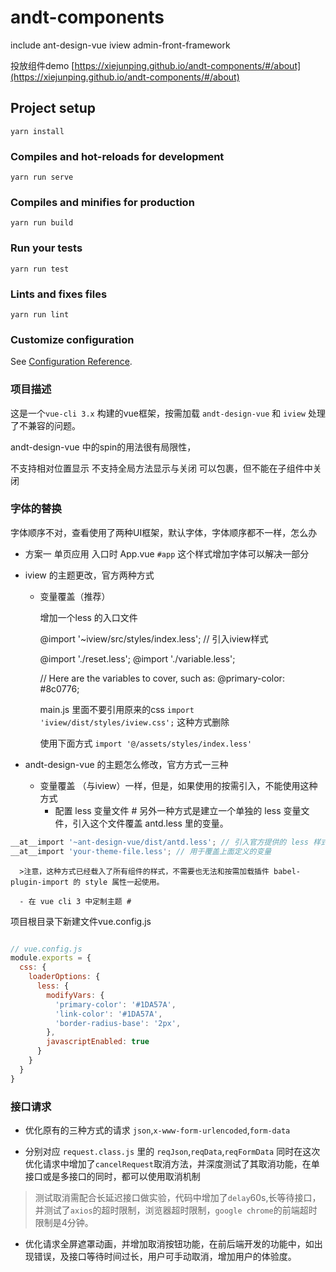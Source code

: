 # andt-components
include ant-design-vue iview admin-front-framework

投放组件demo [https://xiejunping.github.io/andt-components/#/about](https://xiejunping.github.io/andt-components/#/about)

## Project setup
```
yarn install
```

### Compiles and hot-reloads for development
```
yarn run serve
```

### Compiles and minifies for production
```
yarn run build
```

### Run your tests
```
yarn run test
```

### Lints and fixes files
```
yarn run lint
```

### Customize configuration
See [Configuration Reference](https://cli.vuejs.org/config/).


### 项目描述
这是一个`vue-cli 3.x` 构建的vue框架，按需加载 `andt-design-vue` 和 `iview` 处理了不兼容的问题。


andt-design-vue  中的spin的用法很有局限性，

不支持相对位置显示
不支持全局方法显示与关闭
可以包裹，但不能在子组件中关闭

### 字体的替换
字体顺序不对，查看使用了两种UI框架，默认字体，字体顺序都不一样，怎么办

- 方案一 单页应用 入口时 App.vue `#app` 这个样式增加字体可以解决一部分
- iview 的主题更改，官方两种方式 
    - 变量覆盖（推荐）

        增加一个less 的入口文件

        @import '~iview/src/styles/index.less'; // 引入iview样式

        @import './reset.less';
        @import './variable.less';

        // Here are the variables to cover, such as:
        @primary-color: #8c0776;

        main.js 里面不要引用原来的css
        `import 'iview/dist/styles/iview.css';`
        这种方式删除

        使用下面方式
        `import '@/assets/styles/index.less'`

- andt-design-vue 的主题怎么修改，官方方式一三种
    - 变量覆盖 （与iview）一样，但是，如果使用的按需引入，不能使用这种方式
        - 配置 less 变量文件 #
另外一种方式是建立一个单独的 less 变量文件，引入这个文件覆盖 antd.less 里的变量。
```js
__at__import '~ant-design-vue/dist/antd.less'; // 引入官方提供的 less 样式入口文件
__at__import 'your-theme-file.less'; // 用于覆盖上面定义的变量
```
      >注意，这种方式已经载入了所有组件的样式，不需要也无法和按需加载插件 babel-plugin-import 的 style 属性一起使用。

      - 在 vue cli 3 中定制主题 #
项目根目录下新建文件vue.config.js
```js

// vue.config.js
module.exports = {
  css: {
    loaderOptions: {
      less: {
        modifyVars: {
          'primary-color': '#1DA57A',
          'link-color': '#1DA57A',
          'border-radius-base': '2px',
        },
        javascriptEnabled: true
      }
    }
  }
}
```

### 接口请求
- 优化原有的三种方式的请求 `json`,`x-www-form-urlencoded`,`form-data`

- 分别对应 `request.class.js` 里的 `reqJson`,`reqData`,`reqFormData` 同时在这次优化请求中增加了`cancelRequest`取消方法，并深度测试了其取消功能，在单接口或是多接口的同时，都可以使用取消机制
>测试取消需配合长延迟接口做实验，代码中增加了`delay`60s,长等待接口，并测试了`axios`的超时限制，浏览器超时限制，`google chrome`的前端超时限制是4分钟。

- 优化请求全屏遮罩动画，并增加取消按钮功能，在前后端开发的功能中，如出现错误，及接口等待时间过长，用户可手动取消，增加用户的体验度。


